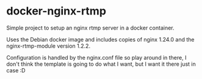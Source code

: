 # docker-nginx-rtmp

Simple project to setup an nginx rtmp server in a docker container.

Uses the Debian docker image and includes copies of nginx 1.24.0 and the nginx-rtmp-module version 1.2.2.

Configuration is handled by the nginx.conf file so play around in there, I don't think the template is going to do what I want, but I want it there just in case :D